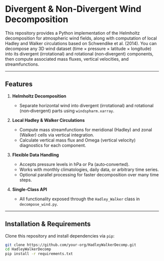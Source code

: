 # Divergent & Non‑Divergent Wind Decomposition

This repository provides a Python implementation of the Helmholtz decomposition for atmospheric wind fields, along with computation of local Hadley and Walker circulations based on Schwendike et al. (2014). You can decompose any 3D wind dataset (time × pressure × latitude × longitude) into its divergent (irrotational) and rotational (non‑divergent) components, then compute associated mass fluxes, vertical velocities, and streamfunctions.

---
## Features

1. **Helmholtz Decomposition**  
   - Separate horizontal wind into divergent (irrotational) and rotational (non‑divergent) parts using `windspharm.xarray`.

2. **Local Hadley & Walker Circulations**  
   - Compute mass streamfunctions for meridional (Hadley) and zonal (Walker) cells via vertical integration.  
   - Calculate vertical mass flux and Omega (vertical velocity) diagnostics for each component.

3. **Flexible Data Handling**  
   - Accepts pressure levels in hPa or Pa (auto‑converted).  
   - Works with monthly climatologies, daily data, or arbitrary time series.  
   - Optional parallel processing for faster decomposition over many time steps.

4. **Single‑Class API**  
   - All functionality exposed through the `Hadley_Walker` class in `decompose_wind.py`.

---
## Installation & Requirements

Clone this repository and install dependencies via `pip`:

```bash
git clone https://github.com/your-org/HadleyWalkerDecomp.git
cd HadleyWalkerDecomp
pip install -r requirements.txt


